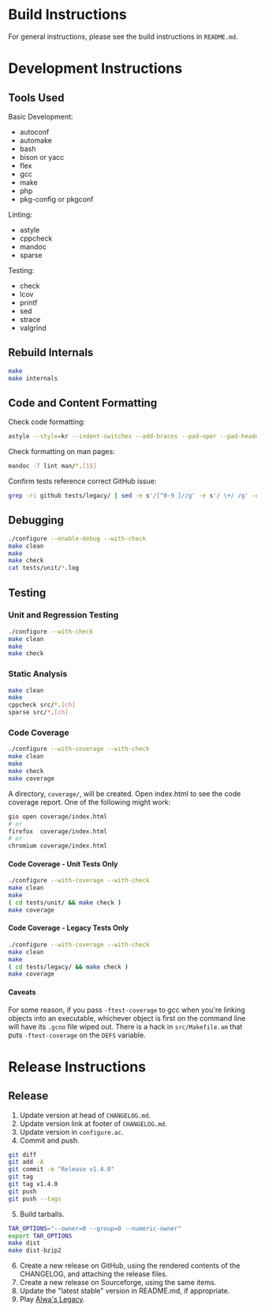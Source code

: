 # Build Instructions

For general instructions, please see the build instructions in `README.md`.

# Development Instructions

## Tools Used

Basic Development:

- autoconf
- automake
- bash
- bison or yacc
- flex
- gcc
- make
- php
- pkg-config or pkgconf

Linting:

- astyle
- cppcheck
- mandoc
- sparse

Testing:

- check
- lcov
- printf
- sed
- strace
- valgrind

## Rebuild Internals

```bash
make
make internals
```

## Code and Content Formatting

Check code formatting:

```bash
astyle --style=kr --indent-switches --add-braces --pad-oper --pad-header $(ls src/*.[ch] | egrep -v 'config_file_(lex|yacc)')
```

Check formatting on man pages:

```bash
mandoc -T lint man/*.[15]
```

Confirm tests reference correct GitHub issue:

```bash
grep -ri github tests/legacy/ | sed -e s'/[^0-9 ]//g' -e s'/ \+/ /g' -e s'/^0\+//'
```

## Debugging

```bash
./configure --enable-debug --with-check
make clean
make
make check
cat tests/unit/*.log
```

## Testing

### Unit and Regression Testing

```bash
./configure --with-check
make clean
make
make check
```

### Static Analysis

```bash
make clean
make
cppcheck src/*.[ch]
sparse src/*.[ch]
```

### Code Coverage

```bash
./configure --with-coverage --with-check
make clean
make
make check
make coverage
```

A directory, `coverage/`, will be created.  Open index.html to see the code
coverage report.  One of the following might work:

```bash
gio open coverage/index.html
# or
firefox  coverage/index.html
# or
chromium coverage/index.html
```

#### Code Coverage - Unit Tests Only

```bash
./configure --with-coverage --with-check
make clean
make
( cd tests/unit/ && make check )
make coverage
```

#### Code Coverage - Legacy Tests Only

```bash
./configure --with-coverage --with-check
make clean
make
( cd tests/legacy/ && make check )
make coverage
```

#### Caveats

For some reason, if you pass `-ftest-coverage` to gcc when you're linking
objects into an executable, whichever object is first on the command line will
have its `.gcno` file wiped out.  There is a hack in `src/Makefile.am` that
puts `-ftest-coverage` on the `DEFS` variable.

# Release Instructions

## Release

1. Update version at head of `CHANGELOG.md`.
2. Update version link at footer of `CHANGELOG.md`.
3. Update version in `configure.ac`.
4. Commit and push.

```bash
git diff
git add -A
git commit -m "Release v1.4.0"
git tag
git tag v1.4.0
git push
git push --tags
```

5. Build tarballs.

```bash
TAR_OPTIONS="--owner=0 --group=0 --numeric-owner"
export TAR_OPTIONS
make dist
make dist-bzip2
```

6. Create a new release on GitHub, using the rendered contents of the
   CHANGELOG, and attaching the release files.
7. Create a new release on Sourceforge, using the same items.
8. Update the "latest stable" version in README.md, if appropriate.
9. Play [Alwa's Legacy].

[Alwa's Legacy]: https://eldenpixels.com/alwas-legacy/
